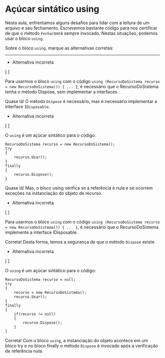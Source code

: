 ﻿# Açúcar sintático using

Nesta aula, enfrentamos alguns desafios para lidar com a leitura de um arquivo e seu fechamento. Escrevemos bastante código para nos certificar de que o método `Fechar`será sempre invocado. Nestas situações, podemos usar o bloco `using`.

Sobre o bloco `using`, marque as alternativas corretas:

------------------------------------------------------------------------------------------------------------------------------------------------------------------------------------------------------------------------------------------------------------------------------------------------------------

-   Alternativa incorreta

[ ]

Para usarmos o bloco `using` com o código `using (RecursoDoSistema recurso = new RecursoDoSistema()) { ... }`, é necessário que o RecursoDoSistema tenha o método Dispose, sem implementar a interfaces.

Quase lá! O método `Dispose` é necessário, mas é necessário implementar a interface `IDisposable`.

-   Alternativa incorreta

[ ]

O `using` é um açúcar sintático para o código:

```
RecursoDoSistema recurso = new RecursoDoSistema();
try
{
    recurso.Usar();
}
finally
{
    recurso.Dispose();
}
```

Quase lá! Mas, o bloco using verifica se a referência é nula e se ocorrem exceções na instanciação do objeto de recurso.

-   Alternativa incorreta

[ ]

Para usarmos o bloco `using` com o código `using (RecursoDoSistema recurso = new RecursoDoSistema()) { ... }`, é necessário que o RecursoDoSistema implemente a interface IDisposable.

Correta! Desta forma, temos a segurança de que o método `Dispose` existe.

-   Alternativa incorreta

[ ]

O `using` é um açúcar sintático para o código:

```
RecursoDoSistema recurso = null;
try
{
    recurso = new RecursoDoSistema();
    recurso.Usar();
}
finally
{
    if(recurso != null)
    {
        recurso.Dispose();
    }
}
```

Correta! Com o bloco `using`, a instanciação do objeto acontece em um bloco try e no bloco finally o método `Dispose` é invocado após a verificação de referência nula.

